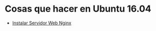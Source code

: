 # Cosas que hacer en Ubuntu 16.04

* [Instalar Servidor Web Nginx](https://github.com/jgargon/todo_ubuntu16.04.git)
